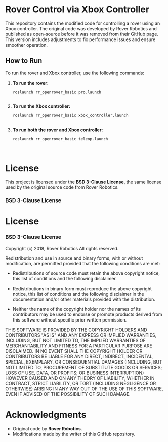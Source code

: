 ﻿
# Rover Control via Xbox Controller


This repository contains the modified code for controlling a rover using an Xbox controller. The original code was developed by Rover Robotics and published as open-source before it was removed from their GitHub page. This version includes adjustments to fix performance issues and ensure smoother operation.




## How to Run

To run the rover and Xbox controller, use the following commands:

1. **To run the rover:**

   ```bash
   roslaunch rr_openrover_basic pro.launch



2. **To run the Xbox controller:**

   ```bash
   roslaunch rr_openrover_basic xbox_controller.launch



3. **To run both the rover and Xbox controller:**

   ```bash
   roslaunch rr_openrover_basic teleop.launch




# License

This project is licensed under the **BSD 3-Clause License**, the same license used by the original source code from Rover Robotics.



### BSD 3-Clause License


# License

### BSD 3-Clause License

<p style="font-size:14px">
Copyright (c) 2018, Rover Robotics  
All rights reserved.

Redistribution and use in source and binary forms, with or without
modification, are permitted provided that the following conditions are met:

* Redistributions of source code must retain the above copyright notice, this
  list of conditions and the following disclaimer.

* Redistributions in binary form must reproduce the above copyright notice,
  this list of conditions and the following disclaimer in the documentation
  and/or other materials provided with the distribution.

* Neither the name of the copyright holder nor the names of its
  contributors may be used to endorse or promote products derived from
  this software without specific prior written permission.


THIS SOFTWARE IS PROVIDED BY THE COPYRIGHT HOLDERS AND CONTRIBUTORS "AS IS"
AND ANY EXPRESS OR IMPLIED WARRANTIES, INCLUDING, BUT NOT LIMITED TO, THE
IMPLIED WARRANTIES OF MERCHANTABILITY AND FITNESS FOR A PARTICULAR PURPOSE ARE
DISCLAIMED. IN NO EVENT SHALL THE COPYRIGHT HOLDER OR CONTRIBUTORS BE LIABLE
FOR ANY DIRECT, INDIRECT, INCIDENTAL, SPECIAL, EXEMPLARY, OR CONSEQUENTIAL
DAMAGES (INCLUDING, BUT NOT LIMITED TO, PROCUREMENT OF SUBSTITUTE GOODS OR
SERVICES; LOSS OF USE, DATA, OR PROFITS; OR BUSINESS INTERRUPTION) HOWEVER
CAUSED AND ON ANY THEORY OF LIABILITY, WHETHER IN CONTRACT, STRICT LIABILITY,
OR TORT (INCLUDING NEGLIGENCE OR OTHERWISE) ARISING IN ANY WAY OUT OF THE USE
OF THIS SOFTWARE, EVEN IF ADVISED OF THE POSSIBILITY OF SUCH DAMAGE.
</p>



# Acknowledgments

- Original code by **Rover Robotics**.
- Modifications made by the writer of this GitHub repository.


